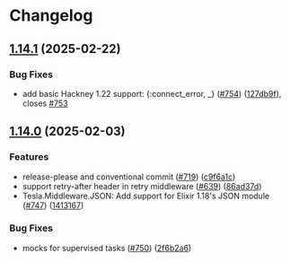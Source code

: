 # Changelog

## [1.14.1](https://github.com/elixir-tesla/tesla/compare/v1.14.0...v1.14.1) (2025-02-22)


### Bug Fixes

* add basic Hackney 1.22 support: {:connect_error, _} ([#754](https://github.com/elixir-tesla/tesla/issues/754)) ([127db9f](https://github.com/elixir-tesla/tesla/commit/127db9f0f4632cf290ce76d61bd1407367676266)), closes [#753](https://github.com/elixir-tesla/tesla/issues/753)

## [1.14.0](https://github.com/elixir-tesla/tesla/compare/v1.13.2...v1.14.0) (2025-02-03)


### Features

* release-please and conventional commit ([#719](https://github.com/elixir-tesla/tesla/issues/719)) ([c9f6a1c](https://github.com/elixir-tesla/tesla/commit/c9f6a1c917d707e849d51a09557b453a8f9f012f))
* support retry-after header in retry middleware ([#639](https://github.com/elixir-tesla/tesla/issues/639)) ([86ad37d](https://github.com/elixir-tesla/tesla/commit/86ad37dec511ca00047a2640510a4c6c92acf636))
* Tesla.Middleware.JSON: Add support for Elixir 1.18's JSON module ([#747](https://github.com/elixir-tesla/tesla/issues/747)) ([1413167](https://github.com/elixir-tesla/tesla/commit/1413167f5408585405b8812f307897a6501b693a))


### Bug Fixes

* mocks for supervised tasks ([#750](https://github.com/elixir-tesla/tesla/issues/750)) ([2f6b2a6](https://github.com/elixir-tesla/tesla/commit/2f6b2a646c9bff3888b7aa0f4fc4440a2b5c97ee))
